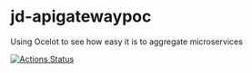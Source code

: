 # jd-apigatewaypoc
Using Ocelot to see how easy it is to aggregate microservices 

[![Actions Status](https://github.com/Bigtalljosh/jd-apigatewaypoc/.github/workflows/master-build.yml/badge.svg)](https://github.com/Bigtalljosh/jd-apigatewaypoc/actions)
